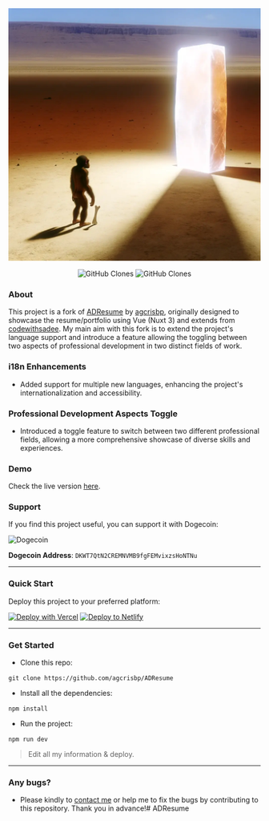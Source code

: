 <center><img src="/public/images/About/Ape-1.webp" /></center>

<p align="center">
    <img alt='GitHub Clones' src='https://img.shields.io/badge/dynamic/json?color=success&label=Clone&query=count&url=https://gist.githubusercontent.com/agcrisbp/5079a593a8985c711db095c0d4cfa440/raw/clone.json&logo=github'>
    <img alt='GitHub Clones' src='https://img.shields.io/badge/dynamic/json?color=success&label=Unique&query=uniques&url=https://gist.githubusercontent.com/agcrisbp/5079a593a8985c711db095c0d4cfa440/raw/clone.json&logo=githubactions&logoColor=white'>
</p>

### About
This project is a fork of [ADResume](https://github.com/agcrisbp/ADResume) by [agcrisbp](https://github.com/agcrisbp), originally designed to showcase the resume/portfolio using Vue (Nuxt 3) and extends from [codewithsadee](https://github.com/codewithsadee/vcard-personal-portfolio). My main aim with this fork is to extend the project's language support and introduce a feature allowing the toggling between two aspects of professional development in two distinct fields of work.

### i18n Enhancements
- Added support for multiple new languages, enhancing the project's internationalization and accessibility.

### Professional Development Aspects Toggle
- Introduced a toggle feature to switch between two different professional fields, allowing a more comprehensive showcase of diverse skills and experiences.

### Demo
Check the live version [here](https://lukeellis.me).

### Support
If you find this project useful, you can support it with Dogecoin:

![Dogecoin](https://cryptologos.cc/logos/dogecoin-doge-logo.png)

**Dogecoin Address**: `DKWT7QtN2CREMNVMB9fgFEMvixzsHoNTNu`



---

### Quick Start
Deploy this project to your preferred platform:

[![Deploy with Vercel](https://vercel.com/button)](https://vercel.com/import/git?s=https://github.com/[YourGitHubUsername]/LEResume)
[![Deploy to Netlify](https://www.netlify.com/img/deploy/button.svg)](https://app.netlify.com/start/deploy?repository=https://github.com/[YourGitHubUsername]/LEResume)

---

### Get Started

- Clone this repo:

```
git clone https://github.com/agcrisbp/ADResume
```

- Install all the dependencies:
```
npm install
```

- Run the project:
```
npm run dev
```

> Edit all my information & deploy.

---

### Any bugs?
- Please kindly to [contact me](https://twitter.com/messages/compose?recipient_id=434987538) or help me to fix the bugs by contributing to this repository. Thank you in advance!# ADResume
